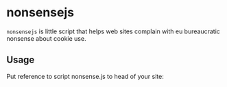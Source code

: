 # nonsensejs

`nonsensejs` is little script that helps web sites complain with  eu bureaucratic nonsense about cookie use.

## Usage

Put reference to script nonsense.js to head of your site:

  <link rel="css" href="nonsense.css" />
  <script type="text/javascript" src="nonsense.js" />

Inside body create tag with id `nonsense_root`:

    <div id="nonsense_root">
       <div>
         This site wants to use cookies to improve user experience. Do you agree?     
         <button data-action='agree' class="nonsense-btn nonsense-yes">
           OK, no prob</button>
         <button data-action='refuse'class="nonsense-btn nonsense-no">
           No way!</button>
      </div>
    </div>
  
